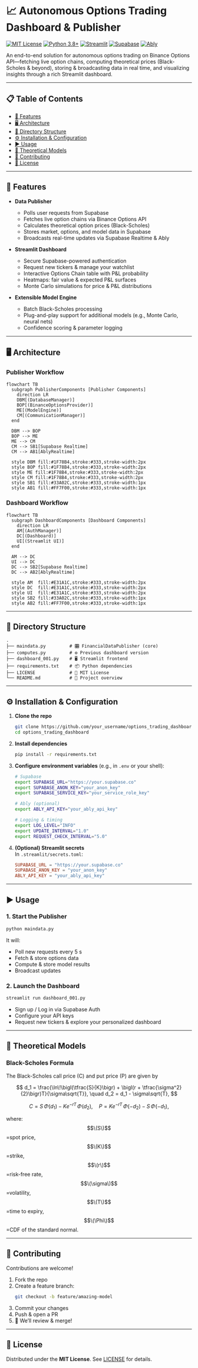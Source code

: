 # 📈 Autonomous Options Trading Dashboard & Publisher

[![MIT License](https://img.shields.io/badge/License-MIT-green.svg)](#license) [![Python 3.8+](https://img.shields.io/badge/Python-3.8%2B-blue.svg)]() [![Streamlit](https://img.shields.io/badge/Streamlit-%3E%3D0.75-blue.svg)]() [![Supabase](https://img.shields.io/badge/Supabase-PostgreSQL-blue.svg)]() [![Ably](https://img.shields.io/badge/Ably-Realtime-blue.svg)]()

An end-to-end solution for autonomous options trading on Binance Options API—fetching live option chains, computing theoretical prices (Black-Scholes & beyond), storing & broadcasting data in real time, and visualizing insights through a rich Streamlit dashboard.

---

## 📋 Table of Contents

- [🚀 Features](#-features)  
- [🖥️ Architecture](#️-architecture)  
- [📂 Directory Structure](#-directory-structure)  
- [⚙️ Installation & Configuration](#️-installation--configuration)  
- [▶️ Usage](#️-usage)  
- [🔬 Theoretical Models](#-theoretical-models)  
- [🤝 Contributing](#-contributing)  
- [📜 License](#-license)  

---

## 🚀 Features

- **Data Publisher**  
  - Polls user requests from Supabase  
  - Fetches live option chains via Binance Options API  
  - Calculates theoretical option prices (Black-Scholes)  
  - Stores market, options, and model data in Supabase  
  - Broadcasts real-time updates via Supabase Realtime & Ably  

- **Streamlit Dashboard**  
  - Secure Supabase-powered authentication  
  - Request new tickers & manage your watchlist  
  - Interactive Options Chain table with P&L probability  
  - Heatmaps: fair value & expected P&L surfaces  
  - Monte Carlo simulations for price & P&L distributions  

- **Extensible Model Engine**  
  - Batch Black-Scholes processing  
  - Plug-and-play support for additional models (e.g., Monte Carlo, neural nets)  
  - Confidence scoring & parameter logging  

---

## 🖥️ Architecture

### Publisher Workflow

```mermaid
flowchart TB
  subgraph PublisherComponents [Publisher Components]
    direction LR
    DBM[(DatabaseManager)]
    BOP[(BinanceOptionsProvider)]
    ME[(ModelEngine)]
    CM[(CommunicationManager)]
  end

  DBM --> BOP
  BOP --> ME
  ME --> CM
  CM --> SB1[Supabase Realtime]
  CM --> AB1[AblyRealtime]

  style DBM fill:#1F78B4,stroke:#333,stroke-width:2px
  style BOP fill:#1F78B4,stroke:#333,stroke-width:2px
  style ME fill:#1F78B4,stroke:#333,stroke-width:2px
  style CM fill:#1F78B4,stroke:#333,stroke-width:2px
  style SB1 fill:#33A02C,stroke:#333,stroke-width:1px
  style AB1 fill:#FF7F00,stroke:#333,stroke-width:1px
```

### Dashboard Workflow

```mermaid
flowchart TB
  subgraph DashboardComponents [Dashboard Components]
    direction LR
    AM[(AuthManager)]
    DC[(Dashboard)]
    UI[(Streamlit UI)]
  end

  AM --> DC
  UI --> DC
  DC --> SB2[Supabase Realtime]
  DC --> AB2[AblyRealtime]

  style AM  fill:#E31A1C,stroke:#333,stroke-width:2px
  style DC  fill:#E31A1C,stroke:#333,stroke-width:2px
  style UI  fill:#E31A1C,stroke:#333,stroke-width:2px
  style SB2 fill:#33A02C,stroke:#333,stroke-width:1px
  style AB2 fill:#FF7F00,stroke:#333,stroke-width:1px
```

---

## 📂 Directory Structure

```
.
├── maindata.py         # 🎛️ FinancialDataPublisher (core)
├── computes.py         # ⚙️ Previous dashboard version 
├── dashboard_001.py    # 🖥️ Streamlit frontend
├── requirements.txt    # 📦 Python dependencies
├── LICENSE             # 📄 MIT License
└── README.md           # 📘 Project overview
```

---

## ⚙️ Installation & Configuration

1. **Clone the repo**  
   ```bash
   git clone https://github.com/your_username/options_trading_dashboard.git
   cd options_trading_dashboard
   ```

2. **Install dependencies**  
   ```bash
   pip install -r requirements.txt
   ```

3. **Configure environment variables** (e.g., in `.env` or your shell):
   ```bash
   # Supabase
   export SUPABASE_URL="https://your.supabase.co"
   export SUPABASE_ANON_KEY="your_anon_key"
   export SUPABASE_SERVICE_KEY="your_service_role_key"

   # Ably (optional)
   export ABLY_API_KEY="your_ably_api_key"

   # Logging & timing
   export LOG_LEVEL="INFO"
   export UPDATE_INTERVAL="1.0"
   export REQUEST_CHECK_INTERVAL="5.0"
   ```

4. **(Optional) Streamlit secrets**  
   In `.streamlit/secrets.toml`:
   ```toml
   SUPABASE_URL = "https://your.supabase.co"
   SUPABASE_ANON_KEY = "your_anon_key"
   ABLY_API_KEY = "your_ably_api_key"
   ```

---

## ▶️ Usage

### 1. Start the Publisher
```bash
python maindata.py
```
It will:
- Poll new requests every 5 s  
- Fetch & store options data  
- Compute & store model results  
- Broadcast updates

### 2. Launch the Dashboard
```bash
streamlit run dashboard_001.py
```
- Sign up / Log in via Supabase Auth  
- Configure your API keys  
- Request new tickers & explore your personalized dashboard

---

## 🔬 Theoretical Models

### Black-Scholes Formula

The Black-Scholes call price \(C\) and put price \(P\) are given by

$$
d_1 = \frac{\ln\!\bigl(\tfrac{S}{K}\bigr) + \bigl(r + \tfrac{\sigma^2}{2}\bigr)T}{\sigma\sqrt{T}}, 
\quad
d_2 = d_1 - \sigma\sqrt{T},
$$

$$
C = S\,\Phi(d_1) - K e^{-rT}\,\Phi(d_2), 
\quad
P = K e^{-rT}\,\Phi(-d_2) - S\,\Phi(-d_1),
$$

where:  
$$\(S\)$$=spot price, $$\(K\)$$=strike, $$\(r\)$$=risk-free rate,  
$$\(\sigma\)$$=volatility, $$\(T\)$$=time to expiry, $$\(\Phi\)$$=CDF of the standard normal.

---

## 🤝 Contributing

Contributions are welcome!

1. Fork the repo  
2. Create a feature branch:  
   ```bash
   git checkout -b feature/amazing-model
   ```
3. Commit your changes  
4. Push & open a PR  
5. 🎉 We’ll review & merge!

---

## 📜 License

Distributed under the **MIT License**. See [LICENSE](LICENSE) for details.
